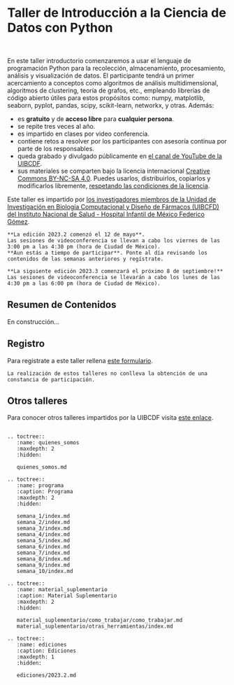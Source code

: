 # Taller de Introducción a la Ciencia de Datos con Python

<br/>

En este taller introductorio comenzaremos a usar el lenguaje de programación Python para la
recolección, almacenamiento, procesamiento, análisis y visualización de datos. El participante
tendrá un primer acercamiento a conceptos como algoritmos de análisis multidimensional, algoritmos
de clustering, teoría de grafos, etc., empleando librerías de código abierto útiles para estos
propósitos como: numpy, matplotlib, seaborn, pyplot, pandas, scipy, scikit-learn, networkx, y
otras. Además:

- es **gratuito** y de **acceso libre** para **cualquier persona**.
- se repite tres veces al año.
- es impartido en clases por video conferencia.
- contiene retos a resolver por los participantes con asesoría continua por parte de los
  responsables.
- queda grabado y divulgado públicamente en [el canal de YouTube de la UIBCDF](https://www.youtube.com/@uibcdf).
- sus materiales se comparten bajo la licencia internacional [Creative Commons BY-NC-SA
  4.0](https://creativecommons.org/licenses/by-nc-sa/4.0/deed.es_ES). Puedes usarlos,
distribuirlos, copiarlos y modificarlos libremente, [respetando las condiciones de la
licencia](https://creativecommons.org/licenses/by-nc-sa/4.0/deed.es_ES).


Este taller es impartido por [los investigadores miembros de la 
Unidad de Investigación en Biología Computacional y Diseño de Fármacos (UIBCFD) del Instituto Nacional de
Salud - Hospital Infantil de México Federico Gómez](quienes\_somos.md).


```{important} 
**La edición 2023.2 comenzó el 12 de mayo**.
Las sesiones de videoconferencia se llevan a cabo los viernes de las 3:00 pm a las 4:30 pm (hora de Ciudad de México).
**Aun estás a tiempo de participar**. Ponte al día revisando los contenidos de las semanas anteriores y regístrate.

**La siguiente edición 2023.3 comenzará el próximo 8 de septiembre!**
Las sesiones de videoconferencia se llevarán a cabo los lunes de las 4:30 pm a las 6:00 pm (hora de Ciudad de México).
```

## Resumen de Contenidos

En construcción...

## Registro

Para registrate a este taller rellena [este formulario](https://forms.gle/oaeh4GWsJTkMzHks8).

```{warning} 
La realización de estos talleres no conlleva la obtención de una constancia de participación.
```

## Otros talleres

Para conocer otros talleres impartidos por la UIBCDF visita [este enlace](https://www.uibcdf.org/Talleres).

```{eval-rst}

.. toctree::
   :name: quienes_somos
   :maxdepth: 2
   :hidden:

   quienes_somos.md

.. toctree::
   :name: programa
   :caption: Programa
   :maxdepth: 2
   :hidden:

   semana_1/index.md
   semana_2/index.md
   semana_3/index.md
   semana_4/index.md
   semana_5/index.md
   semana_6/index.md
   semana_7/index.md
   semana_8/index.md
   semana_9/index.md
   semana_10/index.md

.. toctree::
   :name: material_suplementario
   :caption: Material Suplementario
   :maxdepth: 2
   :hidden:

   material_suplementario/como_trabajar/como_trabajar.md
   material_suplementario/otras_herramientas/index.md

.. toctree::
   :name: ediciones
   :caption: Ediciones
   :maxdepth: 1
   :hidden:

   ediciones/2023.2.md

```


